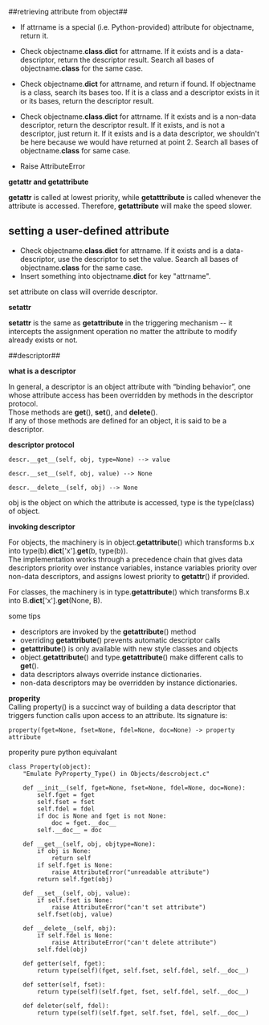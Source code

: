 ##retrieving attribute from object##

+   If attrname is a special (i.e. Python-provided) attribute for objectname, return it.

+   Check objectname.__class__.__dict__ for attrname. If it exists and is a data-descriptor, return the descriptor result. Search all bases of objectname.__class__ for the same case.

+   Check objectname.__dict__ for attrname, and return if found. If objectname is a class, search its bases too. If it is a class and a descriptor exists in it or its bases, return the descriptor result.

+   Check objectname.__class__.__dict__ for attrname. If it exists and is a non-data descriptor, return the descriptor result. If it exists, and is not a descriptor, just return it. If it exists and is a data descriptor, we shouldn't be here because we would have returned at point 2. Search all bases of
objectname.__class__ for same case.

+   Raise AttributeError

**__getattr__ and __getattribute__**

__getattr__ is called at lowest priority, while __getatttribute__ is called whenever the attribute is accessed. Therefore, __getattribute__ will make the speed slower.

## setting a user-defined attribute ##

+   Check objectname.__class__.__dict__ for attrname. If it exists and is a data-descriptor, use the descriptor to set the value. Search all bases of objectname.__class__ for the same case.
+   Insert something into objectname.__dict__ for key "attrname".

set attribute on class will override descriptor.

**__setattr__**

__setattr__ is the same as __getattribute__ in the triggering mechanism -- it intercepts the assignment operation no matter the attribute to modify already exists or not.

##descriptor##

**what is a descriptor**

In general, a descriptor is an object attribute with “binding behavior”, one whose attribute access has been overridden by methods in the descriptor protocol.   
Those methods are __get__(), __set__(), and __delete__().    
If any of those methods are defined for an object, it is said to be a descriptor.   


**descriptor protocol**

```
descr.__get__(self, obj, type=None) --> value

descr.__set__(self, obj, value) --> None

descr.__delete__(self, obj) --> None
```

obj is the object on which the attribute is accessed, type is the type(class) of object.


**invoking descriptor**

For objects, the machinery is in object.__getattribute__() which transforms b.x into type(b).__dict__['x'].__get__(b, type(b)).   
The implementation works through a precedence chain that gives data descriptors priority over instance variables, instance variables priority over non-data descriptors, and assigns lowest priority to __getattr__() if provided. 

For classes, the machinery is in type.__getattribute__() which transforms B.x into B.__dict__['x'].__get__(None, B).

some tips   
+   descriptors are invoked by the __getattribute__() method
+   overriding __getattribute__() prevents automatic descriptor calls
+   __getattribute__() is only available with new style classes and objects
+   object.__getattribute__() and type.__getattribute__() make different calls to __get__().
+   data descriptors always override instance dictionaries.
+   non-data descriptors may be overridden by instance dictionaries. 

**properity**  
Calling property() is a succinct way of building a data descriptor that triggers function calls upon access to an attribute. Its signature is:

```
property(fget=None, fset=None, fdel=None, doc=None) -> property attribute
```

properity pure python equivalant

```
class Property(object):
    "Emulate PyProperty_Type() in Objects/descrobject.c"

    def __init__(self, fget=None, fset=None, fdel=None, doc=None):
        self.fget = fget
        self.fset = fset
        self.fdel = fdel
        if doc is None and fget is not None:
            doc = fget.__doc__
        self.__doc__ = doc

    def __get__(self, obj, objtype=None):
        if obj is None:
            return self
        if self.fget is None:
            raise AttributeError("unreadable attribute")
        return self.fget(obj)

    def __set__(self, obj, value):
        if self.fset is None:
            raise AttributeError("can't set attribute")
        self.fset(obj, value)

    def __delete__(self, obj):
        if self.fdel is None:
            raise AttributeError("can't delete attribute")
        self.fdel(obj)

    def getter(self, fget):
        return type(self)(fget, self.fset, self.fdel, self.__doc__)

    def setter(self, fset):
        return type(self)(self.fget, fset, self.fdel, self.__doc__)

    def deleter(self, fdel):
        return type(self)(self.fget, self.fset, fdel, self.__doc__)
```
